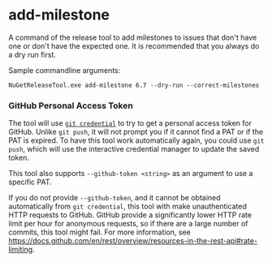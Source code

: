 # add-milestone

A command of the release tool to add milestones to issues that don't have one or don't have the expected one.
It is recommended that you always do a dry run first.

Sample commandline arguments:

```console
NuGetReleaseTool.exe add-milestone 6.7 --dry-run --correct-milestones
```

### GitHub Personal Access Token

The tool will use [`git credential`](https://git-scm.com/docs/git-credential) to try to get a personal access token for GitHub. Unlike `git push`, it will not prompt you if it cannot find a PAT or if the PAT is expired. To have this tool work automatically again, you could use `git push`, which will use the interactive credential manager to update the saved token.

This tool also supports `--github-token <string>` as an argument to use a specific PAT.

If you do not provide `--github-token`, and it cannot be obtained automatically from `git credential`, this tool with make unauthenticated HTTP requests to GitHub. GitHub provide a significantly lower HTTP rate limit per hour for anonymous requests, so if there are a large number of commits, this tool might fail. For more information, see https://docs.github.com/en/rest/overview/resources-in-the-rest-api#rate-limiting.
